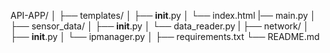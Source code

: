 API-APP/
│
├── templates/
│   ├── __init__.py
│   └── index.html
|── main.py
│
├── sensor_data/
│   ├── __init__.py
│   └── data_reader.py
|
├── network/
│   ├── __init__.py
│   └── ipmanager.py
│
├── requirements.txt
└── README.md
